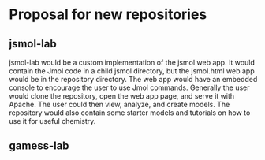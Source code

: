 # Proposal for new repositories

## jsmol-lab

jsmol-lab would be a custom implementation of the jsmol web app. It would contain the Jmol code in a child jsmol directory, but the jsmol.html web app would be in the repository directory. The web app would have an embedded console to encourage the user to use Jmol commands. Generally the user would clone the repository, open the web app page, and serve it with Apache. The user could then view, analyze, and create models. The repository would also contain some starter models and tutorials on how to use it for useful chemistry.

## 

## gamess-lab

